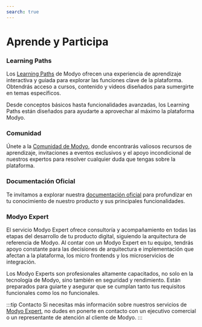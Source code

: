 ```yaml
---
search: true
---
```


# Aprende y Participa

### Learning Paths

Los [Learning Paths](https://help.modyo.com/es/collections/3962662-learning-paths) de Modyo ofrecen una experiencia de aprendizaje interactiva y guiada para explorar las funciones clave de la plataforma. Obtendrás acceso a cursos, contenido y videos diseñados para sumergirte en temas específicos.

Desde conceptos básicos hasta funcionalidades avanzadas, los Learning Paths están diseñados para ayudarte a aprovechar al máximo la plataforma Modyo.

### Comunidad

Únete a la [Comunidad de Modyo](https://www.modyo.com/community), donde encontrarás valiosos recursos de aprendizaje, invitaciones a eventos exclusivos y el apoyo incondicional de nuestros expertos para resolver cualquier duda que tengas sobre la plataforma.

### Documentación Oficial

Te invitamos a explorar nuestra [documentación oficial](/es/platform) para profundizar en tu conocimiento de nuestro producto y sus principales funcionalidades.

### Modyo Expert

El servicio Modyo Expert ofrece consultoría y acompañamiento en todas las etapas del desarrollo de tu producto digital, siguiendo la arquitectura de referencia de Modyo. Al contar con un Modyo Expert en tu equipo, tendrás apoyo constante para las decisiones de arquitectura e implementación que afectan a la plataforma, los micro frontends y los microservicios de integración.

Los Modyo Experts son profesionales altamente capacitados, no solo en la tecnología de Modyo, sino también en seguridad y rendimiento. Están preparados para guiarte y asegurar que se cumplan tanto tus requisitos funcionales como los no funcionales.

:::tip Contacto
Si necesitas más información sobre nuestros servicios de [Modyo Expert](https://modyo.com/services), no dudes en ponerte en contacto con un ejecutivo comercial o un representante de atención al cliente de Modyo.
:::